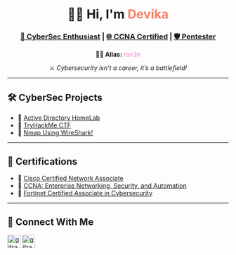 <h1 align="center">👩‍💻 Hi, I'm <span style="color:#f78166;">Devika</span></h1>

<h3 align="center">
  <a href="https://github.com/gitrav3n" target="_blank">🔐 CyberSec Enthusiast</a> |
  <a href="https://www.linkedin.com/in/devika-v-s-86463395/" target="_blank">🌐 CCNA Certified</a> |
  <a href="https://www.linkedin.com/in/devika-v-s-86463395/" target="_blank">🛡️ Pentester</a>
</h3>

<p align="center"><strong>🧛‍♀️ Alias:</strong> <span style="color:#ff79c6;">rav3n</span></p>
<p align="center">⚔️ <i>Cybersecurity isn’t a career, it’s a battlefield!</i></p>

---

## 🛠️ CyberSec Projects

- 🔗 [Active Directory HomeLab](https://github.com/gitrav3n/AD-HomeLab)
- 🔗 [TryHackMe CTF](https://github.com/gitrav3n/TryHackMe-CTF)
- 🔗 [Nmap Using WireShark!](https://github.com/gitrav3n/Nmap-Wireshark)

---

## 🏅 Certifications

- 🥇 [Cisco Certified Network Associate](https://www.credly.com/badges/3a14183c-e45e-41de-b6a4-dd5096d160bc/linked_in_profile)
- 🥈 [CCNA: Enterprise Networking, Security, and Automation](https://www.credly.com/badges/dcaf0d99-1593-4c25-9a8b-436fb5d2c25a/linked_in_profile)
- 🥉 [Fortinet Certified Associate in Cybersecurity](https://training.fortinet.com/pluginfile.php/1/tool_certificate/issues/1751044373/9414463328DV.pdf)

---

## 📩 Connect With Me

<p align="left">
  <a href="https://www.linkedin.com/in/devika-v-s-86463395/" target="_blank">
    <img align="left" alt="gitrav3n | LinkedIn" width="30px" src="https://cdn.jsdelivr.net/npm/simple-icons@v3/icons/linkedin.svg" />
  </a>
  <a href="https://www.instagram.com/dev.ka_s/" target="_blank">
    <img align="left" alt="gitrav3n | Instagram" width="30px" src="https://cdn.jsdelivr.net/npm/simple-icons@v3/icons/instagram.svg" />
  </a>
</p>



<!--
**gitrav3n/gitrav3n** is a ✨ _special_ ✨ repository because its `README.md` (this file) appears on your GitHub profile.

Here are some ideas to get you started:

- 🔭 I’m currently working on ...
- 🌱 I’m currently learning ...
- 👯 I’m looking to collaborate on ...
- 🤔 I’m looking for help with ...
- 💬 Ask me about ...
- 📫 How to reach me: ...
- 😄 Pronouns: ...
- ⚡ Fun fact: ...
-->
